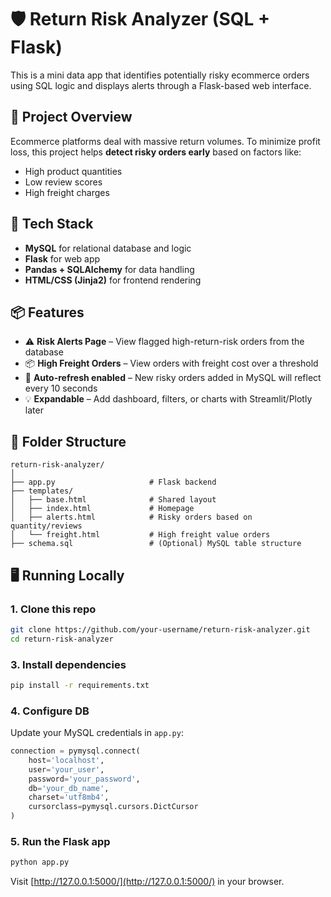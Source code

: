 
# 🛡️ Return Risk Analyzer (SQL + Flask)

This is a mini data app that identifies potentially risky ecommerce orders using SQL logic and displays alerts through a Flask-based web interface.

## 🚀 Project Overview

Ecommerce platforms deal with massive return volumes. To minimize profit loss, this project helps **detect risky orders early** based on factors like:

- High product quantities
- Low review scores
- High freight charges

## 🔧 Tech Stack

- **MySQL** for relational database and logic
- **Flask** for web app
- **Pandas + SQLAlchemy** for data handling
- **HTML/CSS (Jinja2)** for frontend rendering

## 📦 Features

- ⚠️ **Risk Alerts Page** – View flagged high-return-risk orders from the database  
- 📦 **High Freight Orders** – View orders with freight cost over a threshold  
- 🔄 **Auto-refresh enabled** – New risky orders added in MySQL will reflect every 10 seconds  
- 💡 **Expandable** – Add dashboard, filters, or charts with Streamlit/Plotly later

## 📁 Folder Structure

```
return-risk-analyzer/
│
├── app.py                     # Flask backend
├── templates/
│   ├── base.html              # Shared layout
│   ├── index.html             # Homepage
│   ├── alerts.html            # Risky orders based on quantity/reviews
│   └── freight.html           # High freight value orders
├── schema.sql                 # (Optional) MySQL table structure
```

## 🖥️ Running Locally

### 1. Clone this repo

```bash
git clone https://github.com/your-username/return-risk-analyzer.git
cd return-risk-analyzer
```


### 3. Install dependencies

```bash
pip install -r requirements.txt
```

### 4. Configure DB

Update your MySQL credentials in `app.py`:

```python
connection = pymysql.connect(
    host='localhost',
    user='your_user',
    password='your_password',
    db='your_db_name',
    charset='utf8mb4',
    cursorclass=pymysql.cursors.DictCursor
)
```

### 5. Run the Flask app

```bash
python app.py
```

Visit [http://127.0.0.1:5000/](http://127.0.0.1:5000/) in your browser.




